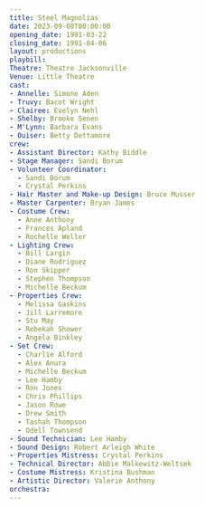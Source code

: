 ```yaml
---
title: Steel Magnolias
date: 2023-09-08T00:00:00
opening_date: 1991-03-22
closing_date: 1991-04-06
layout: productions
playbill:
Theatre: Theatre Jacksonville
Venue: Little Theatre
cast:
- Annelle: Simone Aden
- Truvy: Bacot Wright
- Clairee: Evelyn Nehl
- Shelby: Brooke Senen
- M'Lynn: Barbara Evans
- Ouiser: Betty Dettamore
crew:
- Assistant Director: Kathy Biddle
- Stage Manager: Sandi Borum
- Volunteer Coordinator:
  - Sandi Borum
  - Crystal Perkins
- Hair Master and Make-up Design: Bruce Musser
- Master Carpenter: Bryan James
- Costume Crew:
  - Anne Anthony
  - Frances Apland
  - Rochelle Weller
- Lighting Crew:
  - Bill Largin
  - Diane Rodriguez
  - Ron Skipper
  - Stephen Thompson
  - Michelle Beckum
- Properties Crew:
  - Melissa Gaskins
  - Jill Larremore
  - Stu May
  - Rebekah Shower
  - Angela Binkley
- Set Crew:
  - Charlie Alford
  - Alex Anura
  - Michelle Beckum
  - Lee Hamby
  - Ron Jones
  - Chris Phillips
  - Jason Rowe
  - Drew Smith
  - Tashah Thompson
  - Odell Townsend
- Sound Technician: Lee Hamby
- Sound Design: Robert Arleigh White
- Properties Mistress: Crystal Perkins
- Technical Director: Abbie Malkewitz-Weltsek
- Costume Mistress: Kristina Bushman
- Artistic Director: Valerie Anthony
orchestra:
---
```

